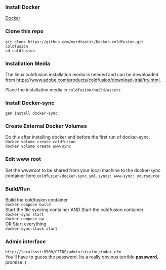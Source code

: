 ### Install Docker
<a href="https://docs.docker.com/install/" target="_blank">Docker</a>

### Clone this repo
`git clone https://github.com/nerdtastic/Docker-coldfusion.git coldfusion`<br />
`cd coldfusion`

### Installation Media
The linux coldfusion installation media is needed and can be downloaded from https://www.adobe.com/products/coldfusion/download-trial/try.html.

Place the installation media in `coldfusion/build/assets`

### Install Docker-sync
`gem install docker-sync`

### Create External Docker Volumes
Do this after installing docker and before the first run of docker-sync.<br />
`docker volume create coldfusion`<br />
`docker volume create www-sync`

### Edit www root
Set the wwwroot to be shared from your local machine to the docker-sync container here `coldfusion/docker-sync.yml`.
`syncs:
	www-sync:
		yoursource`

### Build/Run
Build the coldfusion container<br />
`docker-compose build`<br />
Start the file syncing container AND Start the coldfusion container.<br />
`docker-sync start`<br />
`docker-compose up`<br />
OR Start everything<br />
`docker-sync-stack start`

### Admin interface
`http://localhost:8500/CFIDE/administrator/index.cfm`<br />
You'll have to guess the password. Its a really obvious terrible <strong>password</strong>, promise :)